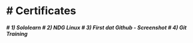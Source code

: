 <h1> # Certificates </h1>
<h5> 
  # 1) Sololearn
# 2) NDG Linux
# 3) First dat Github - Screenshot
# 4) Git Training
</h5>
